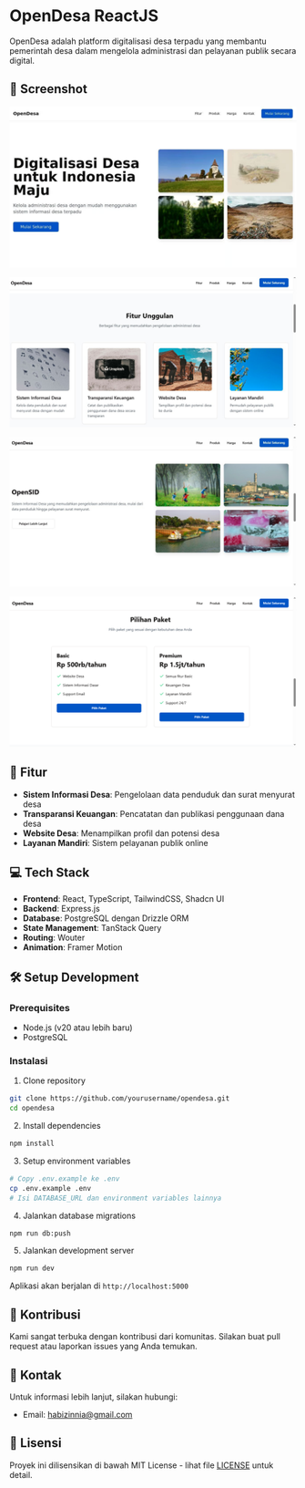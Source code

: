 # OpenDesa ReactJS

OpenDesa adalah platform digitalisasi desa terpadu yang membantu pemerintah desa dalam mengelola administrasi dan pelayanan publik secara digital.

## 📸 Screenshot

![Screenshot of OpenDesa](opensid.jpg)

![Screenshot of OpenDesa](opensid2.png)

![Screenshot of OpenDesa](opensid3.jpeg)

![Screenshot of OpenDesa](opensid4.png)
## 🚀 Fitur

- **Sistem Informasi Desa**: Pengelolaan data penduduk dan surat menyurat desa
- **Transparansi Keuangan**: Pencatatan dan publikasi penggunaan dana desa
- **Website Desa**: Menampilkan profil dan potensi desa
- **Layanan Mandiri**: Sistem pelayanan publik online

## 💻 Tech Stack

- **Frontend**: React, TypeScript, TailwindCSS, Shadcn UI
- **Backend**: Express.js
- **Database**: PostgreSQL dengan Drizzle ORM
- **State Management**: TanStack Query
- **Routing**: Wouter
- **Animation**: Framer Motion

## 🛠️ Setup Development

### Prerequisites

- Node.js (v20 atau lebih baru)
- PostgreSQL

### Instalasi

1. Clone repository
```bash
git clone https://github.com/yourusername/opendesa.git
cd opendesa
```

2. Install dependencies
```bash
npm install
```

3. Setup environment variables
```bash
# Copy .env.example ke .env
cp .env.example .env
# Isi DATABASE_URL dan environment variables lainnya
```

4. Jalankan database migrations
```bash
npm run db:push
```

5. Jalankan development server
```bash
npm run dev
```

Aplikasi akan berjalan di `http://localhost:5000`

## 📝 Kontribusi

Kami sangat terbuka dengan kontribusi dari komunitas. Silakan buat pull request atau laporkan issues yang Anda temukan.

## 📧 Kontak

Untuk informasi lebih lanjut, silakan hubungi:
- Email: habizinnia@gmail.com

## 📄 Lisensi

Proyek ini dilisensikan di bawah MIT License - lihat file [LICENSE](LICENSE) untuk detail.
